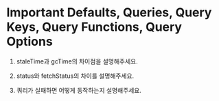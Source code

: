 # Important Defaults, Queries, Query Keys, Query Functions, Query Options

1. staleTime과 gcTime의 차이점을 설명해주세요.

2. status와 fetchStatus의 차이를 설명해주세요.

3. 쿼리가 실패하면 어떻게 동작하는지 설명해주세요.
